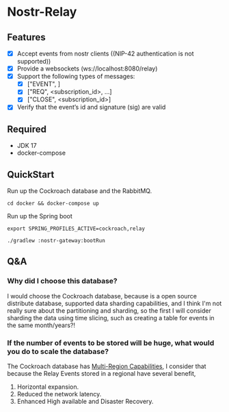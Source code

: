 # Nostr-Relay

## Features
-[x] Accept events from nostr clients ((NIP-42 authentication is not supported))
-[x] Provide a websockets (ws://localhost:8080/relay)
-[x] Support the following types of messages:
  -[x] ["EVENT", <event JSON as defined above>]
  -[x] ["REQ", <subscription_id>, <filters JSON>...]
  -[x] ["CLOSE", <subscription_id>]
-[x] Verify that the event’s id and signature (sig) are valid

## Required
* JDK 17
* docker-compose

## QuickStart
Run up the Cockroach database and the RabbitMQ.
```shell
cd docker && docker-compose up
```

Run up the Spring boot
```shell
export SPRING_PROFILES_ACTIVE=cockroach,relay

./gradlew :nostr-gateway:bootRun 
```

## Q&A
### Why did I choose this database?
I would choose the Cockroach database, because is a open source distribute database, supported data sharding 
capabilities, and I think I'm not really sure about the partitioning and sharding, so the first I will consider 
sharding the data using time slicing, such as creating a table for events in the same month/years?! 

### If the number of events to be stored will be huge, what would you do to scale the database?
The Cockroach database has [Multi-Region Capabilities](https://www.cockroachlabs.com/docs/dev/multiregion-overview.html), I consider that because the Relay Events stored in a regional 
have several benefit,
1. Horizontal expansion.
2. Reduced the network latency.
3. Enhanced High available and Disaster Recovery.